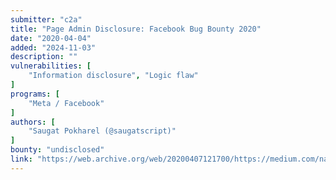 ```yaml
---
submitter: "c2a"
title: "Page Admin Disclosure: Facebook Bug Bounty 2020"
date: "2020-04-04"
added: "2024-11-03"
description: ""
vulnerabilities: [
    "Information disclosure", "Logic flaw"
]
programs: [
    "Meta / Facebook"
]
authors: [
    "Saugat Pokharel (@saugatscript)"
]
bounty: "undisclosed"
link: "https://web.archive.org/web/20200407121700/https://medium.com/nassec-cybersecurity-writeups/page-admin-disclosure-facebook-bug-bounty-2020-8a45cf911e24"
---
```




